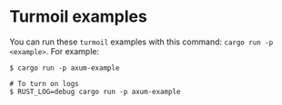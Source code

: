 # Turmoil examples

You can run these `turmoil` examples with this command: `cargo run -p <example>`. For example:

```
$ cargo run -p axum-example

# To turn on logs
$ RUST_LOG=debug cargo run -p axum-example
```
